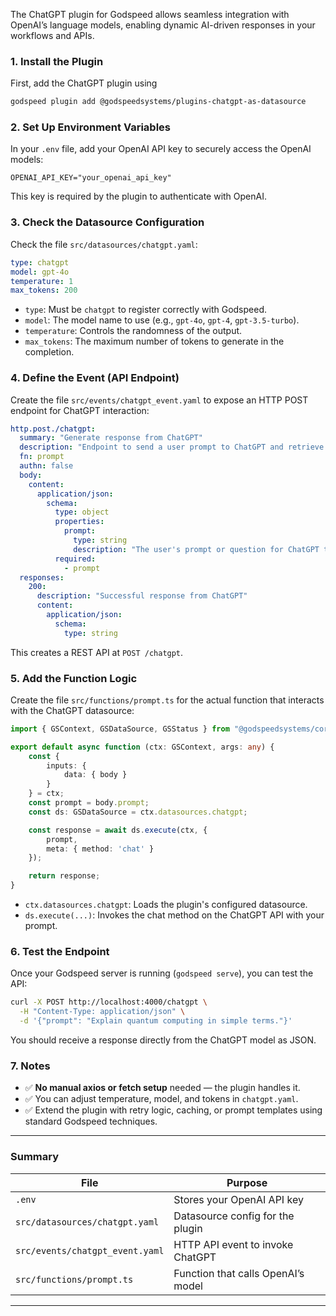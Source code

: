 

The ChatGPT plugin for Godspeed allows seamless integration with OpenAI’s language models, enabling dynamic AI-driven responses in your workflows and APIs.


### 1. Install the Plugin

First, add the ChatGPT plugin using

```bash
godspeed plugin add @godspeedsystems/plugins-chatgpt-as-datasource
```

### 2. Set Up Environment Variables

In your `.env` file, add your OpenAI API key to securely access the OpenAI models:

```env
OPENAI_API_KEY="your_openai_api_key"
```
This key is required by the plugin to authenticate with OpenAI.


### 3. Check the Datasource Configuration

Check the file `src/datasources/chatgpt.yaml`:

```yaml
type: chatgpt
model: gpt-4o
temperature: 1
max_tokens: 200
```

* `type`: Must be `chatgpt` to register correctly with Godspeed.
* `model`: The model name to use (e.g., `gpt-4o`, `gpt-4`, `gpt-3.5-turbo`).
* `temperature`: Controls the randomness of the output.
* `max_tokens`: The maximum number of tokens to generate in the completion.


### 4. Define the Event (API Endpoint)

Create the file `src/events/chatgpt_event.yaml` to expose an HTTP POST endpoint for ChatGPT interaction:

```yaml
http.post./chatgpt:
  summary: "Generate response from ChatGPT"
  description: "Endpoint to send a user prompt to ChatGPT and retrieve the AI-generated response."
  fn: prompt
  authn: false
  body:
    content:
      application/json:
        schema:
          type: object
          properties:
            prompt:
              type: string
              description: "The user's prompt or question for ChatGPT to respond to."
          required:
            - prompt
  responses:
    200:
      description: "Successful response from ChatGPT"
      content:
        application/json:
          schema:
            type: string
```
This creates a REST API at `POST /chatgpt`.


### 5. Add the Function Logic

Create the file `src/functions/prompt.ts` for the actual function that interacts with the ChatGPT datasource:

```ts
import { GSContext, GSDataSource, GSStatus } from "@godspeedsystems/core";

export default async function (ctx: GSContext, args: any) {
    const {
        inputs: {
            data: { body }
        }
    } = ctx;
    const prompt = body.prompt;
    const ds: GSDataSource = ctx.datasources.chatgpt;

    const response = await ds.execute(ctx, {
        prompt,
        meta: { method: 'chat' }
    });

    return response;
}
```

* `ctx.datasources.chatgpt`: Loads the plugin's configured datasource.
* `ds.execute(...)`: Invokes the chat method on the ChatGPT API with your prompt.


### 6. Test the Endpoint

Once your Godspeed server is running (`godspeed serve`), you can test the API:

```bash
curl -X POST http://localhost:4000/chatgpt \
  -H "Content-Type: application/json" \
  -d '{"prompt": "Explain quantum computing in simple terms."}'
```

You should receive a response directly from the ChatGPT model as JSON.

### 7. Notes

* ✅ **No manual axios or fetch setup** needed — the plugin handles it.
* ✅ You can adjust temperature, model, and tokens in `chatgpt.yaml`.
* ✅ Extend the plugin with retry logic, caching, or prompt templates using standard Godspeed techniques.

---
### Summary

| File                            | Purpose                            |
| ------------------------------- | ---------------------------------- |
| `.env`                          | Stores your OpenAI API key         |
| `src/datasources/chatgpt.yaml`  | Datasource config for the plugin   |
| `src/events/chatgpt_event.yaml` | HTTP API event to invoke ChatGPT   |
| `src/functions/prompt.ts`       | Function that calls OpenAI’s model |

---